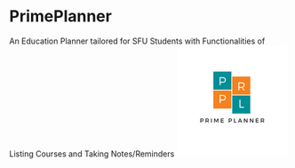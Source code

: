 # PrimePlanner
An Education Planner tailored for SFU Students with Functionalities of Listing Courses and Taking Notes/Reminders ![GitHub Logo](/PrimePlanner/Assets/StoreLogo.scale-400.png)

